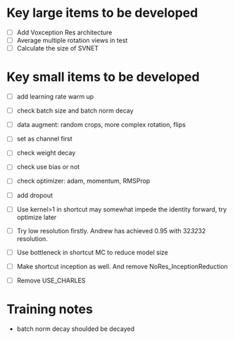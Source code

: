 # Key large items to be developed
- [ ] Add Voxception Res architecture
- [ ] Average multiple rotation views in test
- [ ] Calculate the size of SVNET

# Key small items to be developed
- [ ] add learning rate warm up
- [ ] check batch size and batch norm decay
- [ ] data augment: random crops, more complex rotation, flips
- [ ] set as channel first
- [ ] check weight decay
- [ ] check use bias or not
- [ ] check optimizer: adam, momentum, RMSProp
- [ ] add dropout
- [ ] Use kernel>1 in shortcut may somewhat impede the identity forward, try optimize later
- [ ] Try low resolution firstly. Andrew has achieved 0.95 with 32*32*32 resolution.
- [ ] Use bottleneck in shortcut MC to reduce model size
- [ ] Make shortcut inception as well. And remove NoRes_InceptionReduction
- [ ] Remove USE_CHARLES


# Training notes
- batch norm decay shoulded be decayed
